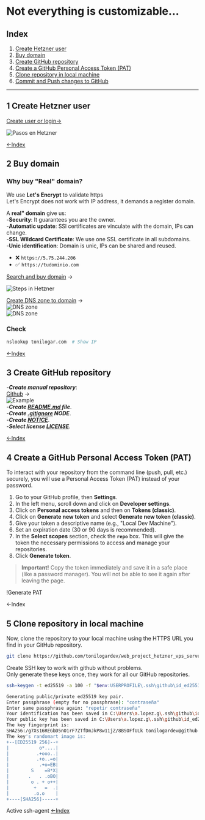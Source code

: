 # Not everything is customizable...

## Index

1. [Create Hetzner user](#1-create-hetzner-user)
2. [Buy domain](#2-buy-domain)
3. [Create GitHub repository](#3-create-github-repository)  
4. [Create a GitHub Personal Access Token (PAT)](#4-create-a-github-personal-access-token-pat)
5. [Clone repository in local machine](#5-clone-repository-in-local-machine)
6. [Commit and Push changes to GitHub](#6-commit-and-push-changes-to-github)


---

## 1 Create Hetzner user  

[Create user or login→](https://accounts.hetzner.com/login) 

![Pasos en Hetzner](./img/001_hetzner_user.png)

[←Index](#index)

## 2 Buy domain  
### Why buy "Real" domain?
We use **Let's Encrypt** to validate https  
Let's Encrypt does not work with IP address, it demands a register domain.  

A **real" domain** give us:  
-**Security**: It guarantees you are the owner.  
-**Automatic update**: SSl certificates are vinculate with the domain, IPs can change.  
-**SSL Wildcard Certificate**: We use one SSL certificate in all subdomains.   
-**Unic identification**: Domain is unic, IPs can be shared and reused. 

- ❌ `https://5.75.244.206`  
- ✅ `https://tudominio.com`  

[Search and buy domain](https://www.hetzner.com/whois/) → 

![Steps in Hetzner](./img/001_buy_domain.png)
 
[Create DNS zone to domain](https://dns.hetzner.com/) →  
![DNS zone](./img/003_dns_zone.jpg)  
![DNS zone](./img/004_dns_zone.png)  

### Check
```bash
nslookup tonilogar.com  # Show IP
```

[←Index](#index)


## 3 Create GitHub repository

-***Create manual repository***:  
[Github](https://github.com/) →  
![Example](./img/005_git_gub_manual_repository.png)  
-***Create [README.md](../README.md)  file***.  
-***Create [.gitignore](../.gitignore) NODE***.  
-***Create [NOTICE](../NOTICE)***.  
-***Select license [LICENSE](../LICENSE)***.

[←Index](#index)


## 4 Create a GitHub Personal Access Token (PAT)

To interact with your repository from the command line (push, pull, etc.) securely, you will use a Personal Access Token (PAT) instead of your password.

1.  Go to your GitHub profile, then **Settings**.
2.  In the left menu, scroll down and click on **Developer settings**.
3.  Click on **Personal access tokens** and then on **Tokens (classic)**.
4.  Click on **Generate new token** and select **Generate new token (classic)**.
5.  Give your token a descriptive name (e.g., "Local Dev Machine").
6.  Set an expiration date (30 or 90 days is recommended).
7.  In the **Select scopes** section, check the **`repo`** box. This will give the token the necessary permissions to access and manage your repositories.
8.  Click **Generate token**.

> **Important!** Copy the token immediately and save it in a safe place (like a password manager). You will not be able to see it again after leaving the page.

!Generate PAT

←Index

## 5 Clone repository in local machine

Now, clone the repository to your local machine using the HTTPS URL you find in your GitHub repository.



```bash
git clone https://github.com/tonilogardev/web_project_hetzner_vps_server.git
```
Create SSH key to work with github without problems.  
Only generate these keys once, they work for all our GitHub repositories.

```bash
ssh-keygen -t ed25519 -a 100 -f "$env:USERPROFILE\.ssh\github\id_ed25519_github_tonilogardev" -C "tonilogardev@github.com"

```
```bash
Generating public/private ed25519 key pair.
Enter passphrase (empty for no passphrase): "contraseña"
Enter same passphrase again: "repetir contraseña"
Your identification has been saved in C:\Users\a.lopez.g\.ssh\github\id_ed25519_github_tonilogardev
Your public key has been saved in C:\Users\a.lopez.g\.ssh\github\id_ed25519_github_tonilogardev.pub
The key fingerprint is:
SHA256:/g7Xs16REGbD5nO1rF7ZTfDmJkP8w11jZ/8BSOFfULk tonilogardev@github.com
The key's randomart image is:
+--[ED25519 256]--+
|           o*....|
|          .+ooo..|
|          .+o..=o|
|           .+o=EB|
|        S    =B*X|
|       .   . .oBO|
|        o . + o++|
|         +   =  .|
|         .o.o    |
+----[SHA256]-----+

```

Active ssh-agent
[←Index](#index)
